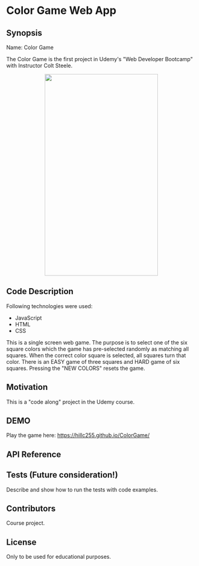#  Color Game Web App

## Synopsis

Name:  Color Game

The Color Game is the first project in Udemy's "Web Developer Bootcamp" with Instructor Colt Steele.  

<p align="center">
 <kbd><img width="300" height="533" src="readme_assets/sciencequiz.gif"></kbd>
</p>

## Code Description

Following technologies were used:

- JavaScript
- HTML
- CSS

This is a single screen web game.  The purpose is to select one of the six square colors which the game has pre-selected randomly as matching all squares. When the correct color square is selected, all squares turn that color.  There is an EASY game of three squares and HARD game of six squares.  Pressing the "NEW COLORS" resets the game.

## Motivation

This is a "code along" project in the Udemy course.

## DEMO

Play the game here:
https://hillc255.github.io/ColorGame/

## API Reference

## Tests (Future consideration!)

Describe and show how to run the tests with code examples.

## Contributors

Course project.

## License

Only to be used for educational purposes.

